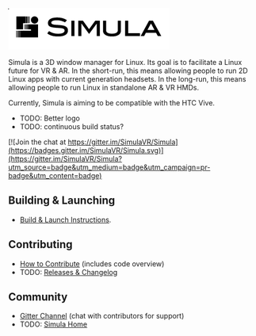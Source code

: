 ![Temporary Logo](./doc/TEMP_LOGO.png)

Simula is a 3D window manager for Linux. Its goal is to facilitate a Linux future for VR & AR. In the short-run, this means allowing people to run 2D Linux apps with current generation headsets. In the long-run, this means allowing people to run Linux in standalone AR & VR HMDs.

Currently, Simula is aiming to be compatible with the HTC Vive.

- TODO: Better logo
- TODO: continuous build status?

[![Join the chat at https://gitter.im/SimulaVR/Simula](https://badges.gitter.im/SimulaVR/Simula.svg)](https://gitter.im/SimulaVR/Simula?utm_source=badge&utm_medium=badge&utm_campaign=pr-badge&utm_content=badge)

## Building & Launching
- [Build & Launch Instructions](./BUILD.md).

## Contributing
- [How to Contribute](./CONTRIBUTING.md) (includes code overview)
- TODO: [Releases & Changelog](https://github.com/georgewsinger/SimulaHS/releases)

## Community
- [Gitter Channel](https://gitter.im/SimulaVR/Simula) (chat with contributors for support)
- TODO: [Simula Home]()
